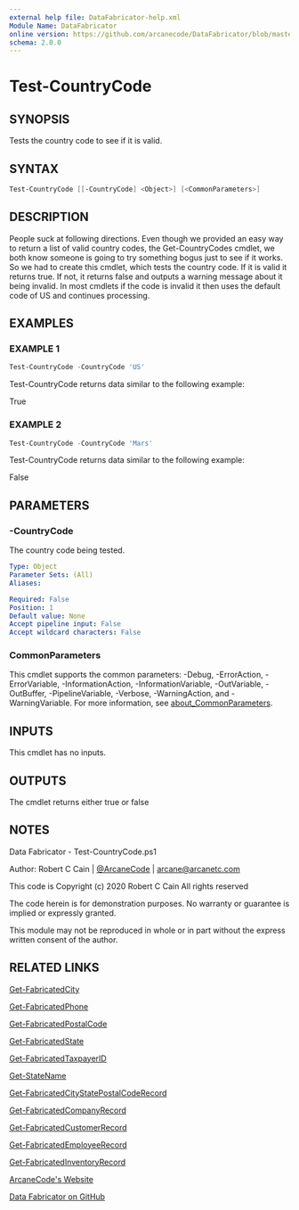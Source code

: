 ```yaml
---
external help file: DataFabricator-help.xml
Module Name: DataFabricator
online version: https://github.com/arcanecode/DataFabricator/blob/master/Documentation/Get-FabricatedCity.md
schema: 2.0.0
---
```


# Test-CountryCode

## SYNOPSIS

Tests the country code to see if it is valid.

## SYNTAX

```powershell
Test-CountryCode [[-CountryCode] <Object>] [<CommonParameters>]
```

## DESCRIPTION

People suck at following directions. 
Even though we provided an easy way to return a list of valid country codes, the Get-CountryCodes cmdlet, we both know someone is going to try something bogus just to see if it works.
So we had to create this cmdlet, which tests the country code.
If it is valid it returns true.
If not, it returns false and outputs a warning message about it being invalid.
In most cmdlets if the code is invalid it then uses the default code of US and continues processing.

## EXAMPLES

### EXAMPLE 1

```powershell
Test-CountryCode -CountryCode 'US'
```

Test-CountryCode returns data similar to the following example:

True

### EXAMPLE 2

```powershell
Test-CountryCode -CountryCode 'Mars'
```

Test-CountryCode returns data similar to the following example:

False

## PARAMETERS

### -CountryCode

The country code being tested.

```yaml
Type: Object
Parameter Sets: (All)
Aliases:

Required: False
Position: 1
Default value: None
Accept pipeline input: False
Accept wildcard characters: False
```

### CommonParameters

This cmdlet supports the common parameters: -Debug, -ErrorAction, -ErrorVariable, -InformationAction, -InformationVariable, -OutVariable, -OutBuffer, -PipelineVariable, -Verbose, -WarningAction, and -WarningVariable. For more information, see [about_CommonParameters](http://go.microsoft.com/fwlink/?LinkID=113216).

## INPUTS

This cmdlet has no inputs.

## OUTPUTS

The cmdlet returns either true or false

## NOTES

Data Fabricator - Test-CountryCode.ps1

Author: Robert C Cain | [@ArcaneCode](https://twitter.com/arcanecode) | arcane@arcanetc.com

This code is Copyright (c) 2020 Robert C Cain All rights reserved

The code herein is for demonstration purposes.
No warranty or guarantee is implied or expressly granted.

This module may not be reproduced in whole or in part without
the express written consent of the author.

## RELATED LINKS

[Get-FabricatedCity](https://github.com/arcanecode/DataFabricator/blob/master/Documentation/Get-FabricatedCity.md)

[Get-FabricatedPhone](https://github.com/arcanecode/DataFabricator/blob/master/Documentation/Get-FabricatedPhone.md)

[Get-FabricatedPostalCode](https://github.com/arcanecode/DataFabricator/blob/master/Documentation/Get-FabricatedPostalCode.md)

[Get-FabricatedState](https://github.com/arcanecode/DataFabricator/blob/master/Documentation/Get-FabricatedState.md)

[Get-FabricatedTaxpayerID](https://github.com/arcanecode/DataFabricator/blob/master/Documentation/Get-FabricatedTaxpayerID.md)

[Get-StateName](https://github.com/arcanecode/DataFabricator/blob/master/Documentation/Get-StateName.md)

[Get-FabricatedCityStatePostalCodeRecord](https://github.com/arcanecode/DataFabricator/blob/master/Documentation/Get-FabricatedCityStatePostalCodeRecord.md)

[Get-FabricatedCompanyRecord](https://github.com/arcanecode/DataFabricator/blob/master/Documentation/Get-FabricatedCompanyRecord.md)

[Get-FabricatedCustomerRecord](https://github.com/arcanecode/DataFabricator/blob/master/Documentation/Get-FabricatedCustomerRecord.md)

[Get-FabricatedEmployeeRecord](https://github.com/arcanecode/DataFabricator/blob/master/Documentation/Get-FabricatedEmployeeRecord.md)

[Get-FabricatedInventoryRecord](https://github.com/arcanecode/DataFabricator/blob/master/Documentation/Get-FabricatedInventoryRecord.md)

[ArcaneCode's Website](http://arcanecode.me)

[Data Fabricator on GitHub](http://datafabricator.com)
